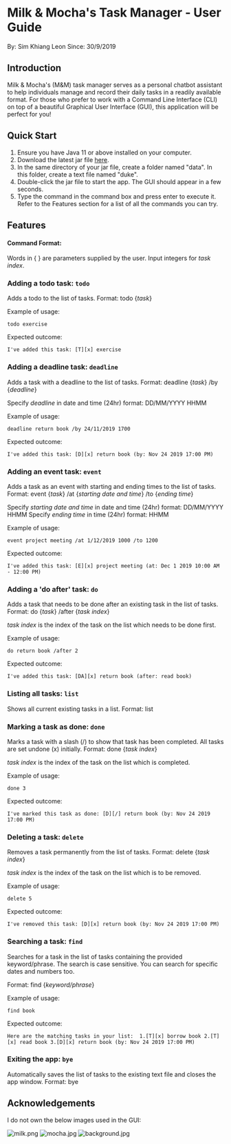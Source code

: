 # Milk & Mocha's Task Manager - User Guide

By: Sim Khiang Leon 
Since: 30/9/2019


## Introduction

Milk & Mocha's (M&M) task manager serves as a personal chatbot assistant to help individuals manage and record their daily tasks in a readily available format. For those who prefer to work with a Command Line Interface (CLI) on top of a beautiful Graphical User Interface (GUI), this application will be perfect for you! 


## Quick Start

1. Ensure you have Java 11 or above installed on your computer. 
2. Download the latest jar file [here](https://github.com/khiangleon/duke/releases). 
3. In the same directory of your jar file, create a folder named "data". In this folder, create a text file named "duke".
4. Double-click the jar file to start the app. The GUI should appear in a few seconds. 
5. Type the command in the command box and press enter to execute it. Refer to the Features section for a list of all the commands you can try. 


## Features 

#### Command Format: 

Words in { } are parameters supplied by the user. 
Input integers for *task index*. 


### Adding a todo task: `todo`

Adds a todo to the list of tasks.
Format: todo {*task*}

Example of usage: 

`todo exercise`

Expected outcome:

`I've added this task: [T][x] exercise`


### Adding a deadline task: `deadline`

Adds a task with a deadline to the list of tasks.
Format: deadline {*task*} /by {*deadline*}

Specify *deadline* in date and time (24hr) format: DD/MM/YYYY HHMM

Example of usage: 

`deadline return book /by 24/11/2019 1700`

Expected outcome:

`I've added this task: [D][x] return book (by: Nov 24 2019 17:00 PM)`


### Adding an event task: `event`

Adds a task as an event with starting and ending times to the list of tasks.
Format: event {*task*} /at {*starting date and time*} /to {*ending time*}

Specify *starting date and time* in date and time (24hr) format: DD/MM/YYYY HHMM
Specify *ending time* in time (24hr) format: HHMM

Example of usage: 

`event project meeting /at 1/12/2019 1000 /to 1200`

Expected outcome:

`I've added this task: [E][x] project meeting (at: Dec 1 2019 10:00 AM - 12:00 PM)`


### Adding a 'do after' task: `do`

Adds a task that needs to be done after an existing task in the list of tasks.
Format: do {*task*} /after {*task index*}

*task index* is the index of the task on the list which needs to be done first.

Example of usage: 

`do return book /after 2`

Expected outcome:

`I've added this task: [DA][x] return book (after: read book)`


### Listing all tasks: `list`

Shows all current existing tasks in a list. 
Format: list


### Marking a task as done: `done`

Marks a task with a slash (/) to show that task has been completed. All tasks are set undone (x) initially.
Format: done {*task index*} 

*task index* is the index of the task on the list which is completed. 

Example of usage: 

`done 3`

Expected outcome:

`I've marked this task as done: [D][/] return book (by: Nov 24 2019 17:00 PM)`


### Deleting a task: `delete`

Removes a task permanently from the list of tasks. 
Format: delete {*task index*}

*task index* is the index of the task on the list which is to be removed. 

Example of usage: 

`delete 5`

Expected outcome:

`I've removed this task: [D][x] return book (by: Nov 24 2019 17:00 PM)`


### Searching a task: `find`

Searches for a task in the list of tasks containing the provided keyword/phrase. 
The search is case sensitive.
You can search for specific dates and numbers too.

Format: find {*keyword/phrase*}

Example of usage: 

`find book`

Expected outcome:

`Here are the matching tasks in your list: 
1.[T][x] borrow book
2.[T][x] read book
3.[D][x] return book (by: Nov 24 2019 17:00 PM)`   


### Exiting the app: `bye`

Automatically saves the list of tasks to the existing text file and closes the app window.
Format: bye


## Acknowledgements

I do not own the below images used in the GUI:

![milk.png](https://www.google.com/url?sa=i&source=images&cd=&ved=2ahUKEwi_2omdsfjkAhWFA3IKHU6UD_YQjRx6BAgBEAQ&url=https%3A%2F%2Fwww.pinterest.com%2Fpin%2F847521223607434910%2F&psig=AOvVaw192gEcdS1P0WUpcOzgMk1q&ust=1569927264785686)
![mocha.jpg](https://www.google.com/url?sa=i&source=images&cd=&ved=2ahUKEwiW7cONtPjkAhW38HMBHVDABN8QjRx6BAgBEAQ&url=https%3A%2F%2Fwww.pinterest.com%2Fpin%2F329748003963651491%2F&psig=AOvVaw301bzFVBbSvHHLicpDmO8X&ust=1569928107397874) 
![background.jpg](https://www.google.com/url?sa=i&source=images&cd=&ved=2ahUKEwiTjaGhtPjkAhV1ILcAHZ3UC1sQjRx6BAgBEAQ&url=https%3A%2F%2Ftwitter.com%2Fmilkmochabear%2Fstatus%2F1034453857961631744&psig=AOvVaw1VWNuf1e0gPT00n4ElEd6M&ust=1569928152359688)

